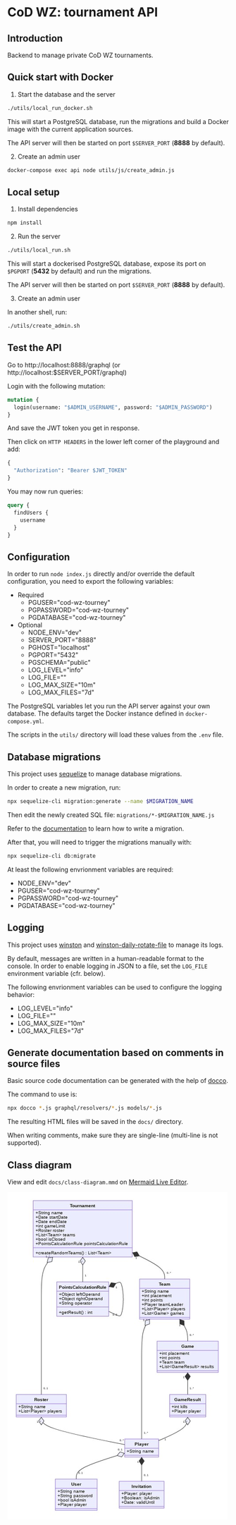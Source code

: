 # CoD WZ: tournament API

## Introduction

Backend to manage private CoD WZ tournaments.

## Quick start with Docker

1. Start the database and the server

```bash
./utils/local_run_docker.sh
```

This will start a PostgreSQL database, run the migrations and
build a Docker image with the current application sources.

The API server will then be started on port `$SERVER_PORT` (**8888** by default).

2. Create an admin user

```bash
docker-compose exec api node utils/js/create_admin.js
```

## Local setup

1. Install dependencies

```bash
npm install
```

2. Run the server

```bash
./utils/local_run.sh
```

This will start a dockerised PostgreSQL database, expose its port on `$PGPORT` (**5432** by default)
and run the migrations.

The API server will then be started on port `$SERVER_PORT` (**8888** by default).

3. Create an admin user

In another shell, run:

```bash
./utils/create_admin.sh
```

## Test the API

Go to http://localhost:8888/graphql (or http://localhost:$SERVER_PORT/graphql)

Login with the following mutation:

```graphql
mutation {
  login(username: "$ADMIN_USERNAME", password: "$ADMIN_PASSWORD")
}
```

And save the JWT token you get in response.

Then click on `HTTP HEADERS` in the lower left corner of the playground and add:

```graphql
{
  "Authorization": "Bearer $JWT_TOKEN"
}
```

You may now run queries:

```graphql
query {
  findUsers {
    username
  }
}
```

## Configuration

In order to run `node index.js` directly and/or override the default configuration, you need to export the following variables:
* Required
  * PGUSER="cod-wz-tourney"
  * PGPASSWORD="cod-wz-tourney"
  * PGDATABASE="cod-wz-tourney"
* Optional
  * NODE_ENV="dev"
  * SERVER_PORT="8888"
  * PGHOST="localhost"
  * PGPORT="5432"
  * PGSCHEMA="public"
  * LOG_LEVEL="info"
  * LOG_FILE=""
  * LOG_MAX_SIZE="10m"
  * LOG_MAX_FILES="7d"

The PostgreSQL variables let you run the API server against your own database. The defaults target the Docker instance defined in `docker-compose.yml`.

The scripts in the `utils/` directory will load these values from the `.env` file.

## Database migrations

This project uses [sequelize](https://sequelize.org/master/) to manage database migrations.

In order to create a new migration, run:

```bash
npx sequelize-cli migration:generate --name $MIGRATION_NAME
```

Then edit the newly created SQL file: `migrations/*-$MIGRATION_NAME.js`

Refer to the [documentation](https://sequelize.org/master/manual/migrations.html) to learn how to write a migration.

After that, you will need to trigger the migrations manually with:

```bash
npx sequelize-cli db:migrate
```

At least the following envrionment variables are required:
* NODE_ENV="dev"
* PGUSER="cod-wz-tourney"
* PGPASSWORD="cod-wz-tourney"
* PGDATABASE="cod-wz-tourney"

## Logging

This project uses [winston](https://github.com/winstonjs/winston) and [winston-daily-rotate-file](https://github.com/winstonjs/winston-daily-rotate-file) to manage its logs.

By default, messages are written in a human-readable format to the console. In order to enable logging in JSON to a file, set the `LOG_FILE` environment variable (cfr. below).

The following envrionment variables can be used to configure the logging behavior:
* LOG_LEVEL="info"
* LOG_FILE=""
* LOG_MAX_SIZE="10m"
* LOG_MAX_FILES="7d"

## Generate documentation based on comments in source files

Basic source code documentation can be generated with the help of [docco](https://ashkenas.com/docco/).

The command to use is:

```bash
npx docco *.js graphql/resolvers/*.js models/*.js
```

The resulting HTML files will be saved in the `docs/` directory.

When writing comments, make sure they are single-line (multi-line is not supported).

## Class diagram

View and edit `docs/class-diagram.mmd` on [Mermaid Live Editor](https://mermaid-js.github.io/mermaid-live-editor/).

![class-diagram](docs/class-diagram.jpg)
